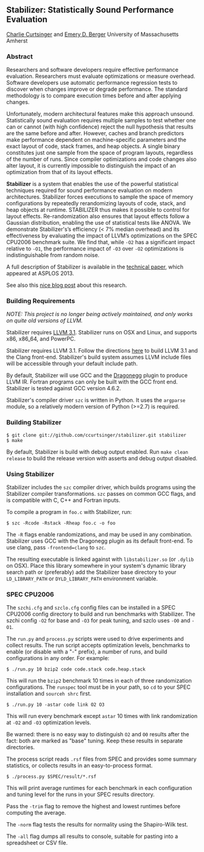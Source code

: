 ## Stabilizer: Statistically Sound Performance Evaluation
[Charlie Curtsinger](https://curtsinger.cs.grinnell.edu/) and [Emery D. Berger](https://www.emeryberger.com)
University of Massachusetts Amherst

### Abstract

Researchers and software developers require effective performance
evaluation. Researchers must evaluate optimizations or measure
overhead. Software developers use automatic performance regression tests to discover when changes improve or degrade performance.
The standard methodology is to compare execution times before and
after applying changes.

Unfortunately, modern architectural features make this approach
unsound. Statistically sound evaluation requires multiple samples
to test whether one can or cannot (with high confidence) reject the
null hypothesis that results are the same before and after. However,
caches and branch predictors make performance dependent on
machine-specific parameters and the exact layout of code, stack
frames, and heap objects. A single binary constitutes just one sample
from the space of program layouts, regardless of the number of runs.
Since compiler optimizations and code changes also alter layout, it
is currently impossible to distinguish the impact of an optimization
from that of its layout effects.

**Stabilizer** is a system that enables the use of
the powerful statistical techniques required for sound performance
evaluation on modern architectures. Stabilizer forces executions
to sample the space of memory configurations by repeatedly rerandomizing layouts of code, stack, and heap objects at runtime.
STABILIZER thus makes it possible to control for layout effects.
Re-randomization also ensures that layout effects follow a Gaussian
distribution, enabling the use of statistical tests like ANOVA. We
demonstrate Stabilizer's’s efficiency (< 7% median overhead) and
its effectiveness by evaluating the impact of LLVM’s optimizations
on the SPEC CPU2006 benchmark suite. We find that, while `-O2`
has a significant impact relative to `-O1`, the performance impact of
`-O3` over `-O2` optimizations is indistinguishable from random noise.

A full description of Stabilizer is available in the 
[technical paper](http://www.cs.umass.edu/~emery/pubs/stabilizer-asplos13.pdf), which appeared at
ASPLOS 2013.

See also this [nice blog post](https://fgiesen.wordpress.com/2017/09/02/papers-i-like-part-5/) about this research.

### Building Requirements

_NOTE: This project is no longer being actively maintained, and only works on quite old versions of LLVM._

Stabilizer requires [LLVM 3.1](http://llvm.org/releases/download.html#3.1). 
Stabilizer runs on OSX and Linux, and supports x86, x86_64, and PowerPC.

Stabilizer requires LLVM 3.1. Follow the directions
[here](http://clang.llvm.org/get_started.html) to build LLVM 3.1 and the Clang
front-end. Stabilizer's build system assumes LLVM include files will be
accessible through your default include path.

By default, Stabilizer will use GCC and the 
[Dragonegg](http://dragonegg.llvm.org/) plugin to produce LLVM IR. Fortran 
programs can only be built with the GCC front end. Stabilizer is tested 
against GCC version 4.6.2.

Stabilizer's compiler driver `szc` is written in Python.  It uses the 
`argparse` module, so a relatively modern version of Python (>=2.7) is required.

### Building Stabilizer
```
$ git clone git://github.com/ccurtsinger/stabilizer.git stabilizer
$ make
```

By default, Stabilizer is build with debug output enabled.  Run 
`make clean release` to build the release version with asserts and debug output 
disabled.

### Using Stabilizer
Stabilizer includes the `szc` compiler driver, which builds programs using the 
Stabilizer compiler transformations.  `szc` passes on common GCC flags, and is 
compatible with C, C++ and Fortran inputs.

To compile a program in `foo.c` with Stabilizer, run:
```
$ szc -Rcode -Rstack -Rheap foo.c -o foo
```

The `-R` flags enable randomizations, and may be used in any combination.
Stabilizer uses GCC with the Dragonegg plugin as its default front-end. To
use clang, pass `-frontend=clang` to `szc`.

The resulting executable is linked against with `libstabilizer.so` (or `.dylib` 
on OSX). Place this library somewhere in your system's dynamic library search
path or (preferably) add the Stabilizer base directory to your `LD_LIBRARY_PATH`
or `DYLD_LIBRARY_PATH` environment variable.

### SPEC CPU2006
The `szchi.cfg` and `szclo.cfg` config files can be installed in a SPEC CPU2006
config directory to build and run benchmarks with Stabilizer. The szchi config 
`-O2` for base and `-O3` for peak tuning, and szclo uses `-O0` and `-O1`.

The `run.py` and `process.py` scripts were used to drive experiments and
collect results. The run script accepts optimization levels, benchmarks to
enable (or disable with a "-" prefix), a number of runs, and build 
configurations in any order.  For example:

```
$ ./run.py 10 bzip2 code code.stack code.heap.stack
```
This will run the `bzip2` benchmark 10 times in each of three randomization
configurations. The `runspec` tool must be in your path, so `cd` to your SPEC
installation and `sourceh shrc` first.

```
$ ./run.py 10 -astar code link O2 O3
```
This will run every benchmark except `astar` 10 times with link randomization
at `-O2` and `-O3` optimization levels.

Be warned: there is no easy way to distinguish `O2` and `O0` results after the
fact: both are marked as "base" tuning.  Keep these results in separate 
directories.

The process script reads `.rsf` files from SPEC and provides some summary
statistics, or collects results in an easy-to-process format.

```
$ ./process.py $SPEC/result/*.rsf
```
This will print average runtimes for each benchmark in each configuration and
tuning level for the runs in your SPEC results directory.

Pass the `-trim` flag to remove the highest and lowest runtimes before computing 
the average.

The `-norm` flag tests the results for normality using the Shapiro-Wilk test.

The `-all` flag dumps all results to console, suitable for pasting into a
spreadsheet or CSV file.
